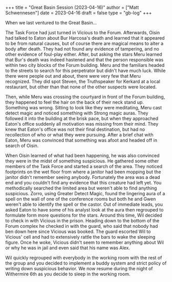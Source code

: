 +++
title = "Great Basin Session (2023-04-16)"
author = ["Matt Schwennesen"]
date = 2023-04-16
draft = false
type = "gb-log"
+++

When we last ventured to the Great Basin...

The Task Force had just turned in Vicious to the Forum. Afterwards, Oisin had
talked to Eaton about Bur Harcosa's death and learned that it appeared to be
from natural causes, but of course there are magical means to alter a body after
death. They had not found any evidence of tampering, and no other evidence of
foul-play either. After, but asking the stars Meru learned that Bur's death was
indeed hastened and that the person responsible was within two city blocks of
the Forum building. Meru and the familiars headed to the streets to search for
this perpetrator but didn't have much luck. While there were people out and
about, there were very few that Meru recognized. They did spot Steven, the
Truthspeaker for Kerkard at a local restaurant, but other than that none of the
other suspects were located.

Then, while Meru was crossing the courtyard in front of the Forum building, they
happened to feel the hair on the back of their neck stand up. Something was
wrong. Sitting to look like they were meditating, Meru cast detect magic and
noticed something with Strong magic auras. They followed it into the building at
the brisk pace, but when they approached Eaton's office suddenly all motivation
was missing from their mind. They knew that Eaton's office was not their final
destination, but had no recollection of who or what they were pursuing. After a
brief chat with Eaton, Meru was convinced that something was afoot and headed
off in search of Oisin.

When Oisin learned of what had been happening, he was also convinced they were
in the midst of something suspicious. He gathered some other members of the Task
Force and started a search of the area. They noticed footprints on the wet floor
from where a janitor had been mopping but the janitor didn't remember seeing
anybody. Fortunately the area was a dead end and you couldn't find any evidence
that this creature had left yet. You methodically searched the limited area but
weren't able to find anything suspicious. Zorro, using Greater Detect Magic,
found the lingering aura of a spell on the wall of one of the conference rooms
but both he and Gwen weren't able to identify the spell or the castor. Out of
immediate leads, you asked Eaton to have some of his analyst look at the aura
then regrouped to formulate form more questions for the stars. Around this time,
Wil decided to check in with Vicious in the prison. Heading down to the bottom
of the Forum complex he checked in with the guard, who said that nobody had ben
down here since Vicious was booked. The guard escorted Wil to Vicious' cell and
had to extensively rattle the bars to wake the sleeping figure. Once he woke,
Vicious didn't seem to remember anything about Wil or why he was in jail and
even said that his name was Alex.

Wil quickly regrouped with everybody in the working room with the rest of the
group and you decided to implement a buddy system and strict policy of writing
down suspicious behavior. We now resume during the night of Withermire 6th as
you decide to sleep in the working room.
